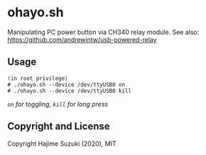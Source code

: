 
# ohayo.sh

Manipulating PC power button via CH340 relay module.
See also: https://github.com/andrewintw/usb-powered-relay

## Usage

```
(in root privilege)
# ./ohayo.sh --device /dev/ttyUSB0 on
# ./ohayo.sh --device /dev/ttyUSB0 kill
```

*`on` for toggling, `kill` for long press*

## Copyright and License

Copyright Hajime Suzuki (2020), MIT


